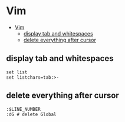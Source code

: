 # Vim
<!--ts-->
   * [Vim](#vim)
      * [display tab and whitespaces](#display-tab-and-whitespaces)
      * [delete everything after cursor](#delete-everything-after-cursor)

<!-- Added by: morelly_t1, at: Wed 23 Dec 2020 02:17:44 PM CET -->

<!--te-->

## display tab and whitespaces
```vim
set list
set listchars=tab:>-
```

## delete everything after cursor
```vim
:$LINE_NUMBER
:dG # delete Global
```
